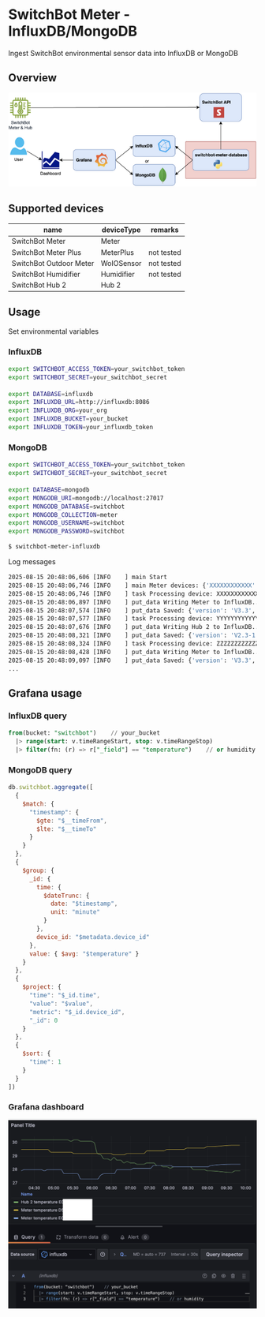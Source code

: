 # SwitchBot Meter - InfluxDB/MongoDB

Ingest SwitchBot environmental sensor data into InfluxDB or MongoDB

## Overview

![Overview](images/overview.png)

## Supported devices

| name                    | deviceType | remarks    |
|-------------------------|------------|------------|
| SwitchBot Meter         | Meter      |            |
| SwitchBot Meter Plus    | MeterPlus  | not tested |
| SwitchBot Outdoor Meter | WoIOSensor | not tested |
| SwitchBot Humidifier    | Humidifier | not tested |
| SwitchBot Hub 2         | Hub 2      |            |

## Usage

Set environmental variables

### InfluxDB

```sh
export SWITCHBOT_ACCESS_TOKEN=your_switchbot_token
export SWITCHBOT_SECRET=your_switchbot_secret

export DATABASE=influxdb
export INFLUXDB_URL=http://influxdb:8086
export INFLUXDB_ORG=your_org
export INFLUXDB_BUCKET=your_bucket
export INFLUXDB_TOKEN=your_influxdb_token
```

### MongoDB

```sh
export SWITCHBOT_ACCESS_TOKEN=your_switchbot_token
export SWITCHBOT_SECRET=your_switchbot_secret

export DATABASE=mongodb
export MONGODB_URI=mongodb://localhost:27017
export MONGODB_DATABASE=switchbot
export MONGODB_COLLECTION=meter
export MONGODB_USERNAME=switchbot
export MONGODB_PASSWORD=switchbot
```

```sh
$ switchbot-meter-influxdb
```

Log messages

```sh
2025-08-15 20:48:06,606 [INFO    ] main Start
2025-08-15 20:48:06,746 [INFO    ] main Meter devices: {'XXXXXXXXXXXX': 'Meter', 'YYYYYYYYYYYY': 'Hub 2', 'ZZZZZZZZZZZZ': 'Meter'}
2025-08-15 20:48:06,746 [INFO    ] task Processing device: XXXXXXXXXXXX
2025-08-15 20:48:06,897 [INFO    ] put_data Writing Meter to InfluxDB...
2025-08-15 20:48:07,574 [INFO    ] put_data Saved: {'version': 'V3.3', 'temperature': '27.6', 'battery': 100, 'humidity': 55, 'device_id': 'XXXXXXXXXXXX', 'device_type': 'meter', 'hub_device_id': 'YYYYYYYYYYYY'}
2025-08-15 20:48:07,577 [INFO    ] task Processing device: YYYYYYYYYYYY
2025-08-15 20:48:07,676 [INFO    ] put_data Writing Hub 2 to InfluxDB...
2025-08-15 20:48:08,321 [INFO    ] put_data Saved: {'version': 'V2.3-1.4', 'temperature': '27.2', 'light_level': 12, 'humidity': 71, 'device_id': 'YYYYYYYYYYYY', 'device_type': 'hub2', 'hub_device_id': 'YYYYYYYYYYYY'}
2025-08-15 20:48:08,324 [INFO    ] task Processing device: ZZZZZZZZZZZZ
2025-08-15 20:48:08,428 [INFO    ] put_data Writing Meter to InfluxDB...
2025-08-15 20:48:09,097 [INFO    ] put_data Saved: {'version': 'V3.3', 'temperature': '24.5', 'battery': 100, 'humidity': 62, 'device_id': 'ZZZZZZZZZZZZ', 'device_type': 'meter', 'hub_device_id': 'YYYYYYYYYYYY'}
...
```

## Grafana usage

### InfluxDB query

```sql
from(bucket: "switchbot")    // your_bucket
  |> range(start: v.timeRangeStart, stop: v.timeRangeStop)
  |> filter(fn: (r) => r["_field"] == "temperature")    // or humidity
```

### MongoDB query

```javascript
db.switchbot.aggregate([
  {
    $match: {
      "timestamp": {
        $gte: "$__timeFrom",
        $lte: "$__timeTo"
      }
    }
  },
  {
    $group: {
      _id: {
        time: {
          $dateTrunc: {
            date: "$timestamp",
            unit: "minute"
          }
        },
        device_id: "$metadata.device_id"
      },
      value: { $avg: "$temperature" }
    }
  },
  {
    $project: {
      "time": "$_id.time",
      "value": "$value",
      "metric": "$_id.device_id",
      "_id": 0
    }
  },
  {
    $sort: {
      "time": 1
    }
  }
])
```

### Grafana dashboard

![Grafana](images/grafana-influx-switchbot.png)
